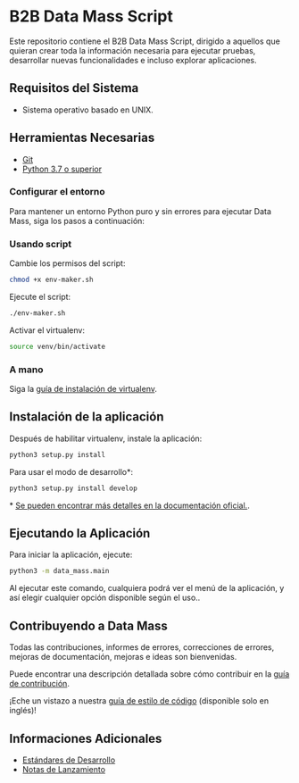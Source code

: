 # B2B Data Mass Script
Este repositorio contiene el B2B Data Mass Script, dirigido a aquellos que quieran crear toda la información necesaria para ejecutar pruebas, desarrollar nuevas funcionalidades e incluso explorar aplicaciones.

## Requisitos del Sistema
* Sistema operativo basado en UNIX.

## Herramientas Necesarias
*  [Git][GitDoc]
*  [Python 3.7 o superior][Python]

### Configurar el entorno
Para mantener un entorno Python puro y sin errores para ejecutar Data Mass, siga los pasos a continuación:

### Usando script
Cambie los permisos del script:
```bash
chmod +x env-maker.sh
```

Ejecute el script:
```bash
./env-maker.sh
```

Activar el virtualenv:
```bash
source venv/bin/activate
```

### A mano
Siga la [guía de instalación de virtualenv](doc/USER_GUIDE.md#using-virtualenv).

## Instalación de la aplicación
Después de habilitar virtualenv, instale la aplicación:
```sh
python3 setup.py install
```

Para usar el modo de desarrollo*:
```sh
python3 setup.py install develop
```

\* [Se pueden encontrar más detalles en la documentación oficial.](https://setuptools.readthedocs.io/en/latest/userguide/development_mode.html).

## Ejecutando la Aplicación
Para iniciar la aplicación, ejecute:
```sh
python3 -m data_mass.main
```

Al ejecutar este comando, cualquiera podrá ver el menú de la aplicación, y así elegir cualquier opción disponible según el uso..

## Contribuyendo a Data Mass
Todas las contribuciones, informes de errores, correcciones de errores, mejoras de documentación, mejoras e ideas son bienvenidas.

Puede encontrar una descripción detallada sobre cómo contribuir en la [guía de contribución](USER_GUIDE.md#contributing-to-data-mass).

¡Eche un vistazo a nuestra [guía de estilo de código](doc/../C_STYLE_GUIDE.md) (disponible solo en inglés)!

## Informaciones Adicionales
*  [Estándares de Desarrollo][Standards]
*  [Notas de Lanzamiento][Release Notes]

[//]: #  (These are reference links used in the body of this note and get stripped out when the markdown processor does its job. There is no need to format nicely because it shouldn't be seen. Thanks SO - http://stackoverflow.com/questions/4823468/store-comments-in-markdown-syntax)

[GitDoc]: https://git-scm.com/doc
[Python]: https://www.python.org/downloads/
[Standards]: https://anheuserbuschinbev.sharepoint.com/sites/b2bengineering/architecture/SitePages/Data-Mass-Application.aspx
[Release Notes]: https://anheuserbuschinbev.sharepoint.com/:b:/s/b2bengineering/EaTlUWEzsp1EqdmKaqBclL4ByT6uvxDV1nF1erEOsD-stQ?e=QQyxU8
